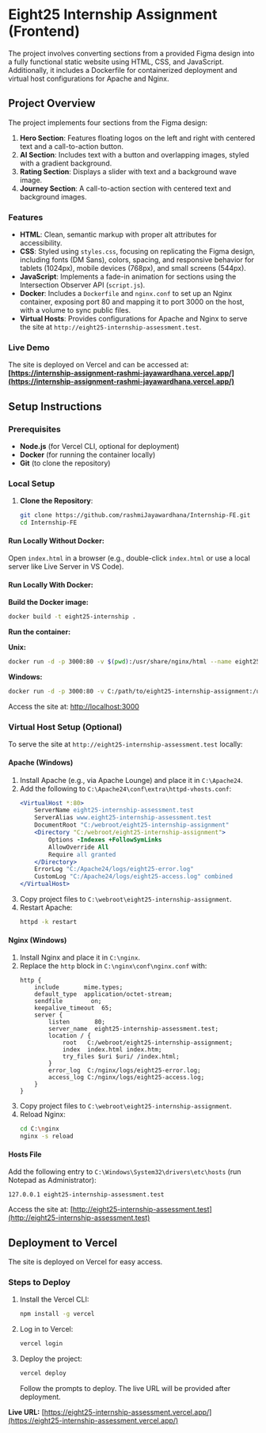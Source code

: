 # Eight25 Internship Assignment (Frontend)

The project involves converting sections from a provided Figma design into a fully functional static website using HTML, CSS, and JavaScript. Additionally, it includes a Dockerfile for containerized deployment and virtual host configurations for Apache and Nginx.

## Project Overview

The project implements four sections from the Figma design:

1. **Hero Section**: Features floating logos on the left and right with centered text and a call-to-action button.
2. **AI Section**: Includes text with a button and overlapping images, styled with a gradient background.
3. **Rating Section**: Displays a slider with text and a background wave image.
4. **Journey Section**: A call-to-action section with centered text and background images.

### Features
- **HTML**: Clean, semantic markup with proper alt attributes for accessibility.
- **CSS**: Styled using `styles.css`, focusing on replicating the Figma design, including fonts (DM Sans), colors, spacing, and responsive behavior for tablets (1024px), mobile devices (768px), and small screens (544px).
- **JavaScript**: Implements a fade-in animation for sections using the Intersection Observer API (`script.js`).
- **Docker**: Includes a `Dockerfile` and `nginx.conf` to set up an Nginx container, exposing port 80 and mapping it to port 3000 on the host, with a volume to sync public files.
- **Virtual Hosts**: Provides configurations for Apache and Nginx to serve the site at `http://eight25-internship-assessment.test`.

### Live Demo
The site is deployed on Vercel and can be accessed at:  
**[https://internship-assignment-rashmi-jayawardhana.vercel.app/](https://internship-assignment-rashmi-jayawardhana.vercel.app/)**

## Setup Instructions

### Prerequisites
- **Node.js** (for Vercel CLI, optional for deployment)
- **Docker** (for running the container locally)
- **Git** (to clone the repository)

### Local Setup
1. **Clone the Repository**:
   ```bash
   git clone https://github.com/rashmiJayawardhana/Internship-FE.git
   cd Internship-FE
   ```

#### Run Locally Without Docker:
Open `index.html` in a browser (e.g., double-click `index.html` or use a local server like Live Server in VS Code).

#### Run Locally With Docker:

**Build the Docker image:**
```bash
docker build -t eight25-internship .
```

**Run the container:**

**Unix:**
```bash
docker run -d -p 3000:80 -v $(pwd):/usr/share/nginx/html --name eight25-container eight25-internship
```

**Windows:**
```bash
docker run -d -p 3000:80 -v C:/path/to/eight25-internship-assignment:/usr/share/nginx/html --name eight25-container eight25-internship
```

Access the site at: [http://localhost:3000](http://localhost:3000)

### Virtual Host Setup (Optional)
To serve the site at `http://eight25-internship-assessment.test` locally:

#### Apache (Windows)
1. Install Apache (e.g., via Apache Lounge) and place it in `C:\Apache24`.
2. Add the following to `C:\Apache24\conf\extra\httpd-vhosts.conf`:
   ```apache
   <VirtualHost *:80>
       ServerName eight25-internship-assessment.test
       ServerAlias www.eight25-internship-assessment.test
       DocumentRoot "C:/webroot/eight25-internship-assignment"
       <Directory "C:/webroot/eight25-internship-assignment">
           Options -Indexes +FollowSymLinks
           AllowOverride All
           Require all granted
       </Directory>
       ErrorLog "C:/Apache24/logs/eight25-error.log"
       CustomLog "C:/Apache24/logs/eight25-access.log" combined
   </VirtualHost>
   ```
3. Copy project files to `C:\webroot\eight25-internship-assignment`.
4. Restart Apache:
   ```bash
   httpd -k restart
   ```

#### Nginx (Windows)
1. Install Nginx and place it in `C:\nginx`.
2. Replace the `http` block in `C:\nginx\conf\nginx.conf` with:
   ```nginx
   http {
       include       mime.types;
       default_type  application/octet-stream;
       sendfile        on;
       keepalive_timeout  65;
       server {
           listen       80;
           server_name  eight25-internship-assessment.test;
           location / {
               root   C:/webroot/eight25-internship-assignment;
               index  index.html index.htm;
               try_files $uri $uri/ /index.html;
           }
           error_log  C:/nginx/logs/eight25-error.log;
           access_log C:/nginx/logs/eight25-access.log;
       }
   }
   ```
3. Copy project files to `C:\webroot\eight25-internship-assignment`.
4. Reload Nginx:
   ```bash
   cd C:\nginx
   nginx -s reload
   ```

#### Hosts File
Add the following entry to `C:\Windows\System32\drivers\etc\hosts` (run Notepad as Administrator):
```text
127.0.0.1 eight25-internship-assessment.test
```

Access the site at: [http://eight25-internship-assessment.test](http://eight25-internship-assessment.test)

## Deployment to Vercel
The site is deployed on Vercel for easy access.

### Steps to Deploy

1. Install the Vercel CLI:
   ```bash
   npm install -g vercel
   ```
2. Log in to Vercel:
   ```bash
   vercel login
   ```
3. Deploy the project:
   ```bash
   vercel deploy
   ```
   Follow the prompts to deploy. The live URL will be provided after deployment.

**Live URL:** [https://eight25-internship-assessment.vercel.app/](https://eight25-internship-assessment.vercel.app/)
